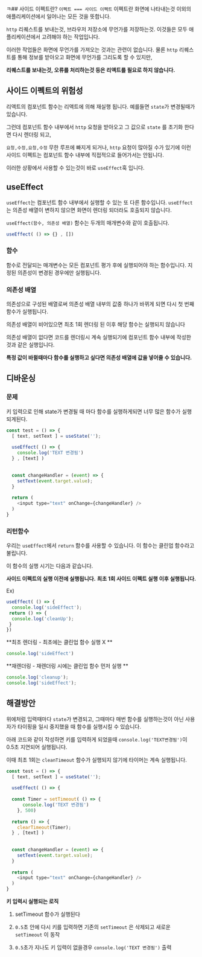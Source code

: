 ㅋ## 사이드 이펙트란?
`이펙트 === 사이드 이펙트`
이펙트란 화면에 나타내는것 이외의 애플리케이션에서 일어나는 모든 것을 뜻합니다.

`http` 리퀘스트를 보내는것, 브라우저 저장소에 무언가를 저장하는것.
이것들은 모두 애플리케이션에서 고려해야 하는 작업입니다. 

이러한 작업들은 화면에 무언가를 가져오는 것과는 관련이 없습니다.
물론 `http` 리퀘스트를 통해 정보를 받아오고 화면에 무언가를 그리도록 할 수 있지만,

**리퀘스트를 보내는것, 오류를 처리하는것 등은 리액트를 필요로 하지 않습니다.**

## 사이드 이펙트의 위험성
리액트의 컴포넌트 함수는 리액트에 의해 재실행 됩니다. 
예를들면 `state`가 변경될때가 있습니다. 

그런데 컴포넌트 함수 내부에서 `http` 요청을 받아오고 
그 값으로 `state` 를 초기화 한다면 다시 렌더링 되고, 

`요청,수정,요청,수정` 무한 루프에 빠지게 되거나, `http` 요청이 많아질 수가 있기에 
이런 사이드 이펙트는  컴포넌트 함수 내부에 직접적으로 들어가서는 안됩니다.

이러한 상황에서 사용할 수 있는것이 바로 `useEffect`훅 입니다.

## useEffect
`useEffect`는 컴포넌트 함수 내부에서 실행할 수 있는 또 다른 함수입니다.
`useEffect`는 의존성 배열이 변하지 않으면 화면이 렌더링 되더라도 호출되지 않습니다.

`useEffect(함수, 의존성 배열)` 함수는 두개의 매개변수와 같이 호출됩니다.
```js
useEffect( () => {} , [])
```
### 함수
함수로 전달되는 매개변수는 모든 컴포넌트 평가 후에 실행되어야 하는 함수입니다.
지정된 의존성이 변경된 경우에만 실행됩니다.
### 의존성 배열
의존성으로 구성된 배열로써 의존성 배열 내부의 값중 하나가 바뀌게 되면 
다시 첫 번째 함수가 실행됩니다.

의존성 배열이 비어있으면 최초 1회 렌더링 된 이후 해당 함수는 실행되지 않습니다
 
의존성 배열이 없다면 코드를 렌더링시 계속 실행되기에 컴포넌트 함수 내부에 작성한 것과 같은 실행입니다.

**특정 값이 바뀔때마다 함수를 실행하고 싶다면 의존성 배열에 값을 넣어줄 수 있습니다.**

## 디바운싱

### 문제
키 입력으로 인해 state가 변경될 때 마다 함수를 실행하게되면 
너무 많은 함수가 실행되게된다. 
```js
const test = () => {
  [ text, setText ] = useState('');
  
  useEffect( () => {
    console.log('TEXT 변경됨')
  } , [text] )
  
  
  const changeHandler = (event) => {
    setText(event.target.value);
  }
  
  return (
    <input type="text" onChange={changeHandler} />
  )
}
```

### 리턴함수 
우리는 `useEffect`에서 `return` 함수를 사용할 수 있습니다.
이 함수는 클린업 함수라고 불립니다.

이 함수의 실행 시기는 다음과 같습니다.

**사이드 이펙트의 실행 이전에 실행됩니다.**
**최초 1회 사이드 이펙트 실행 이후 실행됩니다.**


Ex)
```js
useEffect( () => {
  console.log('sideEffect');
 return () => {
  console.log('cleanUp');
 }
})
```
**최초 렌더링 - 최초에는 클린업 함수 실행 X **
```js
console.log('sideEffect')
```
**재렌더링 - 재렌더링 시에는 클린업 함수 먼저 실행 **
```js
console.log('cleanup');
console.log('sideEffect');
```
## 해결방안
위에처럼 입력때마다 `state`가 변경되고, 그때마다 매번 함수를 실행하는것이 아닌 
사용자가 타이핑을 일시 중지했을 때 함수를 실행시킬 수 있습니다.

아래 코드와 같이 작성하면 키를 입력하게 되었을때
`console.log('TEXT변경됨')`이 0.5초 지연되어 실행됩니다.

이때 최초 1회는 `cleanTimeout` 함수가 실행되지 않기에 타이머는 계속 실행됩니다.

```js
const test = () => {
  [ text, setText ] = useState('');
  
  useEffect( () => {
  
  const Timer = setTimeout( () => { 
      console.log('TEXT 변경됨') 
    }, 500)
  
  return () => { 
    clearTimeout(Timer); 
  } , [text] )
  
  
  const changeHandler = (event) => {
    setText(event.target.value);
  }
  
  return (
    <input type="text" onChange={changeHandler} />
  )
}
```

**키 입력시 실행되는 로직**

1. setTimeout 함수가 실행된다

1. `0.5`초 안에 다시 키를 입력하면 기존의 `setTimeout` 은 삭제되고 
새로운 `setTimeout` 이 동작 
1. `0.5`초가 지나도 키 입력이 없을경우 `console.log('TEXT 변경됨')` 출력